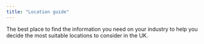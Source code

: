```yaml
---
title: "Location guide"
---
```


The best place to find the information you need on your industry to help you decide the most suitable locations to consider in the UK.
